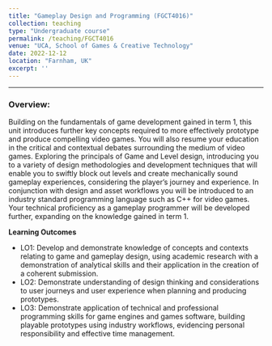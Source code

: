 ```yaml
---
title: "Gameplay Design and Programming (FGCT4016)"
collection: teaching
type: "Undergraduate course"
permalink: /teaching/FGCT4016
venue: "UCA, School of Games & Creative Technology"
date: 2022-12-12
location: "Farnham, UK"
excerpt: ''
---
```



---
### Overview:
Building on the fundamentals of game development gained in term 1, this 
unit introduces further key concepts required to more effectively prototype 
and produce compelling video games. You will also resume your 
education in the critical and contextual debates surrounding the medium 
of video games.
Exploring the principals of Game and Level design, introducing you to a 
variety of design methodologies and development techniques that will 
enable you to swiftly block out levels and create mechanically sound 
gameplay experiences, considering the player’s journey and experience.
In conjunction with design and asset workflows you will be introduced to 
an industry standard programming language such as C++ for video 
games. Your technical proficiency as a gameplay programmer will be 
developed further, expanding on the knowledge gained in term 1.

**Learning Outcomes**
<ul>
 <li>LO1: Develop and demonstrate knowledge of concepts and contexts 
relating to game and gameplay design, using academic research with a 
demonstration of analytical skills and their application in the creation of a 
coherent submission.</li>
 <li>LO2: Demonstrate understanding of design thinking and considerations 
to user journeys and user experience when planning and producing 
prototypes.</li>
 <li>LO3: Demonstrate application of technical and professional programming 
skills for game engines and games software, building playable prototypes 
using industry workflows, evidencing personal responsibility and effective 
time management. </li>
</ul>


